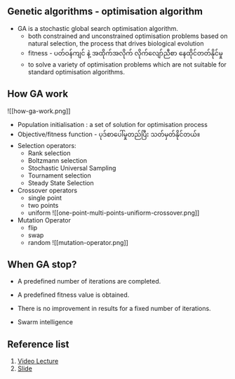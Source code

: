Genetic algorithms - optimisation algorithm 
---

- GA is a stochastic global search optimisation algorithm.
	- both constrained and unconstrained optimisation problems based on natural selection, the process that drives biological evolution
	- fitness - ပတ်ဝန်ကျင် နဲ့ အထိုက်အလိုက်  လိုက်လျော်ညီစာ နေထိုင်တတ်နိုင်မှု
	- to solve a variety of optimisation problems which are not suitable for standard optimisation algorithms.
	
How GA work
---- 

![[how-ga-work.png]]


- Population initialisation : a set of solution for optimisation process
- Objective/fitness function - ပုဒ်စာပေါ်မှုတည်ပြီး သတ်မှတ်နိုင်တယ်။
- Selection operators:
	- Rank selection
	- Boltzmann selection
	- Stochastic Universal Sampling
	- Tournament selection 
	- Steady State Selection
- Crossover operators
	- single point 
	- two points 
	- uniform
	 ![[one-point-multi-points-unifiorm-crossover.png]]
- Mutation Operator
	- flip 
	- swap
	- random 
	 ![[mutation-operator.png]]


When GA stop?
---
- A predefined number of iterations are completed.
- A predefined fitness value is obtained.
- There is no improvement in results for a fixed number of iterations.


- Swarm intelligence 

Reference list 
---
1. [Video Lecture](https://youtu.be/iDiTTR4HlDw)
2. [Slide](https://docs.google.com/presentation/d/1gU6X0iKXsT9rxIBrh_M5-uIkOy2eByeJ/edit?usp=sharing&ouid=106386867865239891160&rtpof=true&sd=true)
